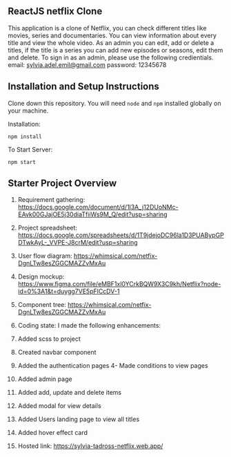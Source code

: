 ## ReactJS netflix Clone
This application is a clone of Netflix, you can check different titles like movies, series and documentaries. You can view information about every title and view the whole video. As an admin you can edit, add or delete a titles, if the title is a series you can add new episodes or seasons, edit them and delete. To sign in as an admin, please use the following credientials. 
email: sylvia.adel.emil@gmail.com
password: 12345678

## Installation and Setup Instructions

Clone down this repository. You will need `node` and `npm` installed globally on your machine.  

Installation:

`npm install`  

To Start Server:

`npm start`  

## Starter Project Overview

1. Requirement gathering: 
 https://docs.google.com/document/d/1l3A_j12DUoNMc-EAvk00GJajOE5j30diaTfiiWs9M_Q/edit?usp=sharing
 
2. Project spreadsheet:
  https://docs.google.com/spreadsheets/d/1T9jdejoDC96la1D3PUABypGPDTwkAyL-_VVPE-J8crM/edit?usp=sharing
  
3. User flow diagram:
  https://whimsical.com/netfix-DgnLTw8esZGGCMAZZvMxAu
  
4. Design mockup:
  https://www.figma.com/file/eMBF1xl0YCrkBQW9X3C9kh/Netflix?node-id=0%3A1&t=duygg7VE5pFlCcDV-1
 
5. Component tree:
  https://whimsical.com/netfix-DgnLTw8esZGGCMAZZvMxAu
  
6. Coding state:
  I made the following enhancements:
  1. Added scss to project
  2. Created navbar component
  3. Added the authentication pages
  4- Made conditions to view pages
  5. Added admin page
  6. Added add, update and delete items
  7. Added modal for view details
  9. Added Users landing page to view all titles
  10. Added hover effect card
  
7. Hosted link:
  https://sylvia-tadross-netflix.web.app/
